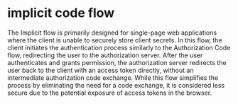 # implicit code flow

The Implicit flow is primarily designed for single-page web applications where the client is unable to securely store client secrets. In this flow, the client initiates the authentication process similarly to the Authorization Code flow, redirecting the user to the authorization server. After the user authenticates and grants permission, the authorization server redirects the user back to the client with an access token directly, without an intermediate authorization code exchange. While this flow simplifies the process by eliminating the need for a code exchange, it is considered less secure due to the potential exposure of access tokens in the browser.

<figure><img src="https://iq.opengenus.org/content/images/2020/04/implicit-grant-flow-1.png" alt=""><figcaption></figcaption></figure>
